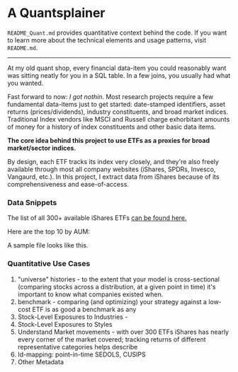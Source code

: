 # A Quantsplainer
`README_Quant.md` provides quantitative context behind the code. If you want to learn more about the technical elements and usage patterns, visit `README.md`.
<hr>

At my old quant shop, every financial data-item you could reasonably want was sitting neatly for you in a SQL table. In a few joins, you usually had what you wanted.

Fast forward to now: *I got nothin*. Most research projects require a few fundamental data-items just to get started: date-stamped identifiers, asset returns (prices/dividends), industry constituents, and broad market indices. Traditional Index vendors like MSCI and Russell charge exhorbitant amounts of money for a history of index constituents and other basic data items. 

**The core idea behind this project to use ETFs as a proxies for broad market/sector indices.**

By design, each ETF tracks its index very closely, and they're also freely available through most all company websites (iShares, SPDRs, Invesco, Vangaurd, etc.). In this project, I extract data from iShares because of its comprehensiveness and ease-of-access.

### Data Snippets
The list of all 300+ available iShares ETFs [can be found here.](https://github.com/talsan/ishares/blob/master/ishares/data/ishares-etf-index.csv)

Here are the top 10 by AUM:
<to do>
  
A sample file looks like this.
<to do>
  
### Quantitative Use Cases
1. "universe" histories - to the extent that your model is cross-sectional (comparing stocks across a distribution, at a given point in time) it's important to know what companies existed when. 
2. benchmark - comparing (and optimizing) your strategy against a low-cost ETF is as good a benchmark as any
3. Stock-Level Exposures to Industries - 
4. Stock-Level Exposures to Styles
5. Understand Market movements - with over 300 ETFs iShares has nearly every corner of the market covered; tracking returns of different representative categories helps describe 
6. Id-mapping: point-in-time SEDOLS, CUSIPS
7. Other Metadata 

